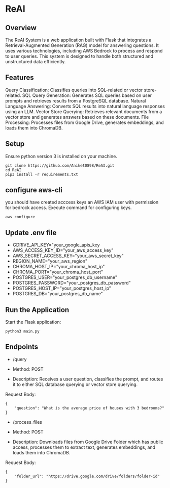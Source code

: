 # ReAI
## Overview
The ReAI System is a web application built with Flask that integrates a Retrieval-Augmented Generation (RAG) model for answering questions. It uses various technologies, including AWS Bedrock to process and respond to user queries. This system is designed to handle both structured and unstructured data efficiently.

## Features
Query Classification: Classifies queries into SQL-related or vector store-related.
SQL Query Generation: Generates SQL queries based on user prompts and retrieves results from a PostgreSQL database.
Natural Language Answering: Converts SQL results into natural language responses using an LLM.
Vector Store Querying: Retrieves relevant documents from a vector store and generates answers based on these documents.
File Processing: Processes files from Google Drive, generates embeddings, and loads them into ChromaDB.

## Setup
Ensure python version 3 is installed on your machine.
```
git clone https://github.com/Aniket0898/ReAI.git
cd ReAI
pip3 install -r requirements.txt
```
## configure aws-cli
you should have created acccess keys an AWS IAM user with permission for bedrock access. Execute command for configuring keys.
```
aws configure
```
## Update .env file
- GDRIVE_API_KEY="your_google_apis_key
- AWS_ACCESS_KEY_ID="your_aws_access_key"
- AWS_SECRET_ACCESS_KEY="your_aws_secret_key"
- REGION_NAME="your_aws_region"
- CHROMA_HOST_IP="your_chroma_host_ip"
- CHROMA_PORT="your_chroma_host_port"
- POSTGRES_USER="your_postgres_db_username"
- POSTGRES_PASSWORD="your_postgres_db_password"
- POSTGRES_HOST_IP="your_postgres_host_ip"
- POSTGRES_DB="your_postgres_db_name"

## Run the Application
Start the Flask application:
```
python3 main.py
```
## Endpoints
- /query
- Method: POST

- Description: Receives a user question, classifies the prompt, and routes it to either SQL database querying or vector store querying.

Request Body:
```
{
    "question": "What is the average price of houses with 3 bedrooms?"
}
```
- /process_files
- Method: POST

- Description: Downloads files from Google Drive Folder which has public access, processes them to extract text, generates embeddings, and loads them into ChromaDB.

Request Body:
```
{
    "folder_url": "https://drive.google.com/drive/folders/folder-id"
}
```
